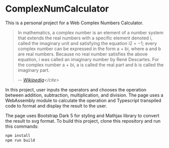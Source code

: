# ComplexNumCalculator

This is a personal project for a Web Complex Numbers Calculator.

> In mathematics, a complex number is an element of a number system that extends the real numbers with a specific element denoted i, called the imaginary unit and satisfying the equation i2 = −1; every complex number can be expressed in the form a + bi, where a and b are real numbers. Because no real number satisfies the above equation, i was called an imaginary number by René Descartes. For the complex number a + bi, a is called the real part and b is called the imaginary part.
>
> -- <cite>[Wikipedia]("https://en.wikipedia.org/wiki/Complex_number")</cite>

In this project, user inputs the operators and chooses the operation between addition, subtraction, multiplication, and division. The page uses a WebAssembly module to calculate the operation and Typescript transpiled code to format and display the result to the user.

The page uses Bootstrap Dark 5 for styling and Mathjax library to convert the result to svg format.
To build this project, clone this repository and run this commands:

```sh
npm install
npm run build
```
